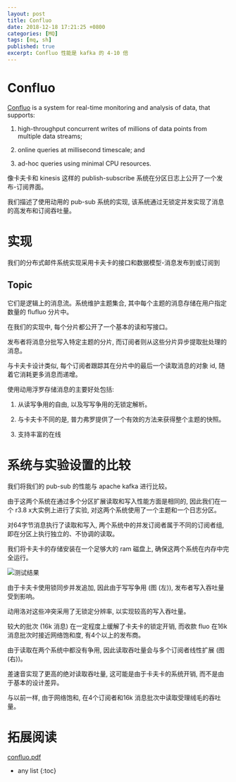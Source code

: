 ```yaml
---
layout: post
title: Confluo
date: 2018-12-18 17:21:25 +0800
categories: [MQ]
tags: [mq, sh]
published: true
excerpt: Confluo 性能是 kafka 的 4-10 倍
---
```


# Confluo

[Confluo](https://github.com/ucbrise/confluo) is a system for real-time monitoring and analysis of data, that supports:

1. high-throughput concurrent writes of millions of data points from multiple data streams;

2. online queries at millisecond timescale; and

3. ad-hoc queries using minimal CPU resources.


像卡夫卡和 kinesis 这样的 publish-subscribe 系统在分区日志上公开了一个发布-订阅界面。

我们描述了使用动用的 pub-sub 系统的实现, 该系统通过无锁定并发实现了消息的高发布和订阅吞吐量。

# 实现

我们的分布式邮件系统实现采用卡夫卡的接口和数据模型-消息发布到或订阅到

## Topic

它们是逻辑上的消息流。系统维护主题集合, 其中每个主题的消息存储在用户指定数量的 flufluo 分片中。

在我们的实现中, 每个分片都公开了一个基本的读和写接口。

发布者将消息分批写入特定主题的分片, 而订阅者则从这些分片异步提取批处理的消息。

与卡夫卡设计类似, 每个订阅者跟踪其在分片中的最后一个读取消息的对象 id, 随着它消耗更多消息而递增。

使用动用浮罗存储消息的主要好处包括:

1. 从读写争用的自由, 以及写写争用的无锁定解析。

2. 与卡夫卡不同的是, 普力弗罗提供了一个有效的方法来获得整个主题的快照。

3. 支持丰富的在线

# 系统与实验设置的比较

我们将我们的  pub-sub 的性能与 apache kafka 进行比较。

由于这两个系统在通过多个分区扩展读取和写入性能方面是相同的, 因此我们在一个 r3.8 x大实例上进行了实验, 对这两个系统使用了一个主题和一个日志分区。

对64字节消息执行了读取和写入, 两个系统中的并发订阅者属于不同的订阅者组, 即在分区上执行独立的、不协调的读取。

我们将卡夫卡的存储安装在一个足够大的 ram 磁盘上, 确保这两个系统在内存中完全运行。

![测试结果](https://ucbrise.github.io/confluo/img/pub_sub_perf.png)

由于卡夫卡使用锁同步并发追加, 因此由于写写争用 (图 (左)), 发布者写入吞吐量受到影响。

动用洛对这些冲突采用了无锁定分辨率, 以实现较高的写入吞吐量。

较大的批次 (16k 消息) 在一定程度上缓解了卡夫卡的锁定开销, 而收款 fluo 在16k 消息批次时接近网络饱和度, 有4个以上的发布商。

由于读取在两个系统中都没有争用, 因此读取吞吐量会与多个订阅者线性扩展 (图 (右))。

差速音实现了更高的绝对读取吞吐量, 这可能是由于卡夫卡的系统开销, 而不是由于基本的设计差异。

与以前一样, 由于网络饱和, 在4个订阅者和16k 消息批次中读取受理绒毛的吞吐量。

# 拓展阅读

[confluo.pdf](https://people.eecs.berkeley.edu/~anuragk/papers/confluo.pdf)

* any list
{:toc}
